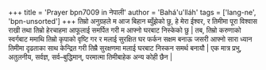 +++
title = 'Prayer bpn7009 in नेपाली'
author = 'Bahá'u'lláh'
tags = ['lang-ne', 'bpn-unsorted']
+++
तिम्रो अनुग्रहले म आज बिहान ब्युँझेको छु, हे मेरा ईश्वर, र तिमीमा पूरा विश्वास राखी तथा तिम्रो हेरचाहमा आफूलाई समर्पित गरी म आफ्नो घरबाट निस्केको छु | तब, तिम्रो करुणाको स्वर्गबाट ममाथि तिम्रो कृपाको वृष्टि गर र मलाई सुरक्षित घर फर्कन सक्षम बनाऊ जसरी आफ्नो सारा ध्यान तिमीमा दृढताका साथ केन्द्रित गरी तिम्रै सुरक्षणमा मलाई घरबाट निस्कन समर्थ बनायौ |
एक मात्र प्रभु, अतुलनीय, सर्वज्ञ, सर्व–बुद्धिमान्, परमात्मा तिमीबाहेक अन्य कोही छैन |
